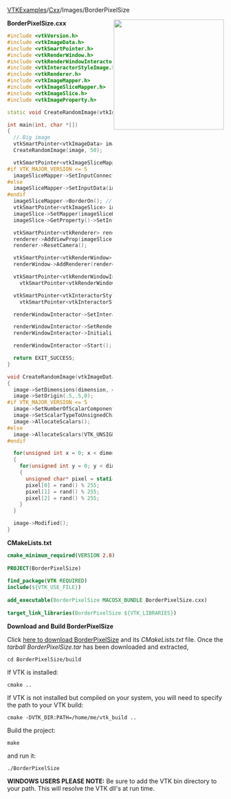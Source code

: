 [VTKExamples](Home)/[Cxx](Cxx)/Images/BorderPixelSize

<img align="right" src="https://github.com/lorensen/VTKExamples/raw/master/Testing/Baseline/Images/TestBorderPixelSize.png" width="256" />

**BorderPixelSize.cxx**
```c++
#include <vtkVersion.h>
#include <vtkImageData.h>
#include <vtkSmartPointer.h>
#include <vtkRenderWindow.h>
#include <vtkRenderWindowInteractor.h>
#include <vtkInteractorStyleImage.h>
#include <vtkRenderer.h>
#include <vtkImageMapper.h>
#include <vtkImageSliceMapper.h>
#include <vtkImageSlice.h>
#include <vtkImageProperty.h>

static void CreateRandomImage(vtkImageData* image, const unsigned int dimension);

int main(int, char *[])
{
  // Big image
  vtkSmartPointer<vtkImageData> image = vtkSmartPointer<vtkImageData>::New();
  CreateRandomImage(image, 50);

  vtkSmartPointer<vtkImageSliceMapper> imageSliceMapper = vtkSmartPointer<vtkImageSliceMapper>::New();
#if VTK_MAJOR_VERSION <= 5
  imageSliceMapper->SetInputConnection(image->GetProducerPort());
#else
  imageSliceMapper->SetInputData(image);
#endif
  imageSliceMapper->BorderOn(); // This line tells the mapper to draw the full border pixels.
  vtkSmartPointer<vtkImageSlice> imageSlice = vtkSmartPointer<vtkImageSlice>::New();
  imageSlice->SetMapper(imageSliceMapper);
  imageSlice->GetProperty()->SetInterpolationTypeToNearest();

  vtkSmartPointer<vtkRenderer> renderer = vtkSmartPointer<vtkRenderer>::New();
  renderer->AddViewProp(imageSlice);
  renderer->ResetCamera();

  vtkSmartPointer<vtkRenderWindow> renderWindow = vtkSmartPointer<vtkRenderWindow>::New();
  renderWindow->AddRenderer(renderer);

  vtkSmartPointer<vtkRenderWindowInteractor> renderWindowInteractor =
    vtkSmartPointer<vtkRenderWindowInteractor>::New();

  vtkSmartPointer<vtkInteractorStyleImage> style =
    vtkSmartPointer<vtkInteractorStyleImage>::New();

  renderWindowInteractor->SetInteractorStyle(style);

  renderWindowInteractor->SetRenderWindow(renderWindow);
  renderWindowInteractor->Initialize();

  renderWindowInteractor->Start();

  return EXIT_SUCCESS;
}

void CreateRandomImage(vtkImageData* image, const unsigned int dimension)
{
  image->SetDimensions(dimension, dimension, 1);
  image->SetOrigin(.5,.5,0);
#if VTK_MAJOR_VERSION <= 5
  image->SetNumberOfScalarComponents(3);
  image->SetScalarTypeToUnsignedChar();
  image->AllocateScalars();
#else
  image->AllocateScalars(VTK_UNSIGNED_CHAR,3);
#endif

  for(unsigned int x = 0; x < dimension; x++)
  {
    for(unsigned int y = 0; y < dimension; y++)
    {
      unsigned char* pixel = static_cast<unsigned char*>(image->GetScalarPointer(x,y,0));
      pixel[0] = rand() % 255;
      pixel[1] = rand() % 255;
      pixel[2] = rand() % 255;
    }
  }

  image->Modified();
}
```
**CMakeLists.txt**
```cmake
cmake_minimum_required(VERSION 2.8)
 
PROJECT(BorderPixelSize)
 
find_package(VTK REQUIRED)
include(${VTK_USE_FILE})
 
add_executable(BorderPixelSize MACOSX_BUNDLE BorderPixelSize.cxx)
 
target_link_libraries(BorderPixelSize ${VTK_LIBRARIES})
```

**Download and Build BorderPixelSize**

Click [here to download BorderPixelSize](https://github.com/lorensen/VTKWikiExamplesTarballs/raw/master/BorderPixelSize.tar) and its *CMakeLists.txt* file.
Once the *tarball BorderPixelSize.tar* has been downloaded and extracted,
```
cd BorderPixelSize/build 
```
If VTK is installed:
```
cmake ..
```
If VTK is not installed but compiled on your system, you will need to specify the path to your VTK build:
```
cmake -DVTK_DIR:PATH=/home/me/vtk_build ..
```
Build the project:
```
make
```
and run it:
```
./BorderPixelSize
```
**WINDOWS USERS PLEASE NOTE:** Be sure to add the VTK bin directory to your path. This will resolve the VTK dll's at run time.

